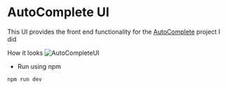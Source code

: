 # AutoComplete UI

This UI provides the front end functionality for the [AutoComplete](https://github.com/Xceptions/AutoComplete/) project I did

How it looks
![AutoCompleteUI](https://github.com/Xceptions/AutoCompleteUI/tree/main/src/assets/autocompleteuidisplay.png)

- Run using npm

```
npm run dev
```
